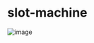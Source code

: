 # slot-machine

![image](https://github.com/sonvir249/slot-machine/assets/28830195/737fdaab-3d5b-4634-83f6-27e5a0efdaba)

